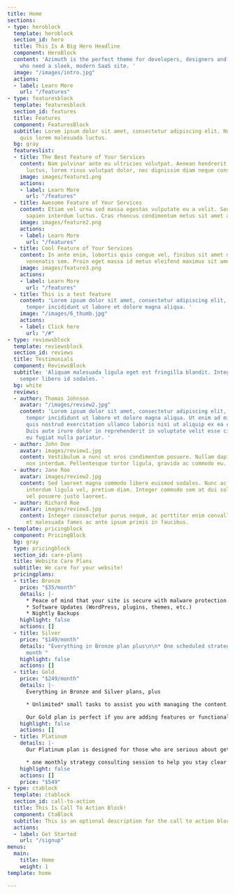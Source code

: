 ```yaml
---
title: Home
sections:
- type: heroblock
  template: heroblock
  section_id: hero
  title: This Is A Big Hero Headline
  component: HeroBlock
  content: 'Azimuth is the perfect theme for developers, designers and entrepreneurs
    who need a sleek, modern SaaS site. '
  image: "/images/intro.jpg"
  actions:
  - label: Learn More
    url: "/features"
- type: featuresblock
  template: featuresblock
  section_id: features
  title: Features
  component: FeaturesBlock
  subtitle: Lorem ipsum dolor sit amet, consectetur adipiscing elit. Nullam a metus
    quis lorem malesuada luctus.
  bg: gray
  featureslist:
  - title: The Best Feature of Your Services
    content: Nam pulvinar ante eu ultricies volutpat. Aenean hendrerit, eros sed aliquet
      luctus, lorem risus volutpat dolor, nec dignissim diam neque consequat ex.
    image: images/feature1.png
    actions:
    - label: Learn More
      url: "/features"
  - title: Awesome Feature of Your Services
    content: Etiam vel urna sed massa egestas vulputate eu a velit. Sed ut nisl nec
      sapien interdum luctus. Cras rhoncus condimentum metus sit amet auctor.
    image: images/feature2.png
    actions:
    - label: Learn More
      url: "/features"
  - title: Cool Feature of Your Services
    content: In ante enim, lobortis quis congue vel, finibus sit amet mi. Aenean quis
      venenatis sem. Proin eget massa id metus eleifend maximus sit amet nec urna.
    image: images/feature3.png
    actions:
    - label: Learn More
      url: "/features"
  - title: This is a test feature
    content: 'Lorem ipsum dolor sit amet, consectetur adipiscing elit, sed do eiusmod
      tempor incididunt ut labore et dolore magna aliqua. '
    image: "/images/6_thumb.jpg"
    actions:
    - label: Click here
      url: "/#"
- type: reviewsblock
  template: reviewsblock
  section_id: reviews
  title: Testimonials
  component: ReviewsBlock
  subtitle: 'Aliquam malesuada ligula eget est fringilla blandit. Integer finibus
    semper libero id sodales. '
  bg: white
  reviews:
  - author: Thomas Johnson
    avatar: "/images/review2.jpg"
    content: 'Lorem ipsum dolor sit amet, consectetur adipiscing elit, sed do eiusmod
      tempor incididunt ut labore et dolore magna aliqua. Ut enim ad minim veniam,
      quis nostrud exercitation ullamco laboris nisi ut aliquip ex ea commodo consequat.
      Duis aute irure dolor in reprehenderit in voluptate velit esse cillum dolore
      eu fugiat nulla pariatur. '
  - author: John Doe
    avatar: images/review1.jpg
    content: Vestibulum a nunc ut eros condimentum posuere. Nullam dapibus quis nunc
      non interdum. Pellentesque tortor ligula, gravida ac commodo eu.
  - author: Jane Roe
    avatar: images/review2.jpg
    content: Sed laoreet magna commodo libero euismod sodales. Nunc ac libero convallis,
      interdum ligula vel, pretium diam. Integer commodo sem at dui sollicitudin,
      vel posuere justo laoreet.
  - author: Richard Roe
    avatar: images/review3.jpg
    content: Integer consectetur purus neque, ac porttitor enim convallis vitae. Interdum
      et malesuada fames ac ante ipsum primis in faucibus.
- template: pricingblock
  component: PricingBlock
  bg: gray
  type: pricingblock
  section_id: care-plans
  title: Website Care Plans
  subtitle: We care for your website!
  pricingplans:
  - title: Bronze
    price: "$35/month"
    details: |-
      * Peace of mind that your site is secure with malware protection
      * Software Updates (WordPress, plugins, themes, etc.)
      * Nightly Backups
    highlight: false
    actions: []
  - title: Silver
    price: "$149/month"
    details: "Everything in Bronze plan plus\n\n* One scheduled strategy session per
      month "
    highlight: false
    actions: []
  - title: Gold
    price: "$249/month"
    details: |-
      Everything in Bronze and Silver plans, plus

      * Unlimited* small tasks to assist you with managing the content on your website.

      Our Gold plan is perfect if you are adding features or functionality to your website on a regular basis.
    highlight: false
    actions: []
  - title: Platinum
    details: |-
      Our Platinum plan is designed for those who are serious about getting a return on their investment. It includes all of the benefits of the Bronze, Silver, and Gold plans, plus

      * one monthly strategy consulting session to help you stay clear about your objectives and remain accountable.
    highlight: false
    actions: []
    price: "$549"
- type: ctablock
  template: ctablock
  section_id: call-to-action
  title: This Is Call To Action Block!
  component: CtaBlock
  subtitle: This is an optional description for the call to action block.
  actions:
  - label: Get Started
    url: "/signup"
menus:
  main:
    title: Home
    weight: 1
template: home

---
```

